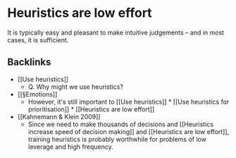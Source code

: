 # Heuristics are low effort
It is typically easy and pleasant to make intuitive judgements – and in most cases, it is sufficient.

## Backlinks
* [[Use heuristics]]
	* Q. Why might we use heuristics?
* [[§Emotions]]
	* However, it's still important to [[Use heuristics]]
		\* [[Use heuristics for prioritisation]]
	\* [[Heuristics are low effort]]
* [[Kahnemann & Klein 2009]]
	* Since we need to make thousands of decisions and [[Heuristics increase speed of decision making]] and [[Heuristics are low effort]], training heuristics is probably worthwhile for problems of low leverage and high frequency.

<!-- {BearID:44724676-E4FA-4F03-B8EE-A44AC1444E36-1435-0000013E2EDD30BF} -->
